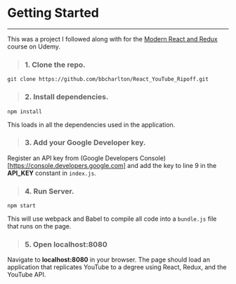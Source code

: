 # Getting Started
___

This was a project I followed along with for the [Modern React and Redux](https://www.udemy.com/react-redux/learn/v4/overview) course on Udemy.

> ### 1. Clone the repo.

```shell
git clone https://github.com/bbcharlton/React_YouTube_Ripoff.git
```

> ### 2. Install dependencies.

```shell
npm install
```

This loads in all the dependencies used in the application.

> ### 3. Add your Google Developer key.

Register an API key from (Google Developers Console)[https://console.developers.google.com] and add the key to line 9 in the **API_KEY** constant in `index.js`.

> ### 4. Run Server.

```shell
npm start
```

This will use webpack and Babel to compile all code into a `bundle.js` file that runs on the page.

> ### 5. Open localhost:8080

Navigate to **localhost:8080** in your browser. The page should load an application that replicates YouTube to a degree using React, Redux, and the YouTube API.